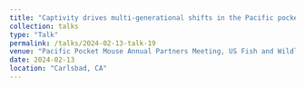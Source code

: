 ```yaml
---
title: "Captivity drives multi-generational shifts in the Pacific pocket mouse gut microbiome that mirror changing animal fitness"
collection: talks
type: "Talk"
permalink: /talks/2024-02-13-talk-19
venue: "Pacific Pocket Mouse Annual Partners Meeting, US Fish and Wildlife Service"
date: 2024-02-13
location: "Carlsbad, CA"
---
```

